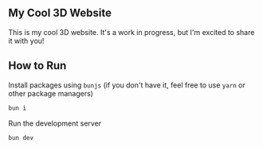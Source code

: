 ## My Cool 3D Website

This is my cool 3D website. It's a work in progress, but I'm excited to share it with you!

## How to Run
Install packages using `bunjs` (if you don't have it, feel free to use `yarn` or other package managers)


```bash
bun i
```

Run the development server

```bash
bun dev
```


